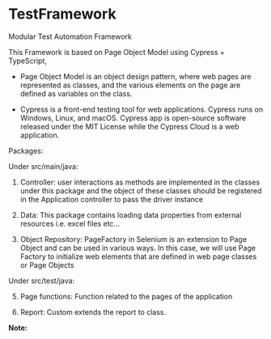 # TestFramework

Modular Test Automation Framework

This Framework is based on Page Object Model using Cypress + TypeScript, 
*  Page Object Model is an object design pattern, where web pages are represented as classes, and the various elements on the page are defined as variables on the class.

*  Cypress is a front-end testing tool for web applications. Cypress runs on Windows, Linux, and macOS. Cypress app is open-source software released under the MIT License while the Cypress Cloud is a web application.

Packages: 


Under src/main/java:

1)  Controller: user interactions as methods are implemented in the classes under this package and the object of these
           classes should be registered in the Application controller to pass the driver instance


2)  Data: This package contains loading data properties from external resources i.e. excel files etc...


3)  Object Repository: PageFactory in Selenium is an extension to Page Object and can be used in various ways. In this case, we will            use Page Factory to initialize web elements that are defined in web page classes or Page Objects

Under src/test/java:

5) Page functions: Function related to the pages of the application

6) Report: Custom extends the report to class.





**Note:**
